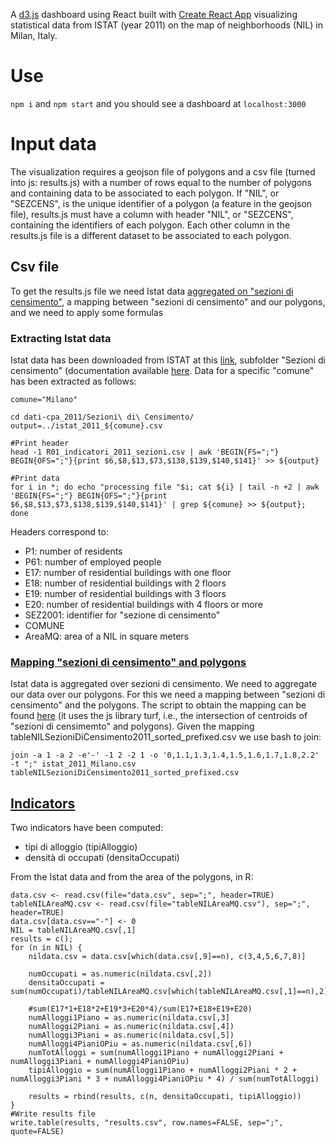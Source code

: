 A [d3.js](https://d3js.org) dashboard using React built with [Create React App](https://github.com/facebookincubator/create-react-app) visualizing statistical data from ISTAT (year 2011) on the map of neighborhoods (NIL) in Milan, Italy.

# Use
`npm i` and `npm start` and you should see a dashboard at `localhost:3000`

# Input data
The visualization requires a geojson file of polygons and a csv file (turned into js: results.js) with a number of rows equal to the number of polygons and containing data to be associated to each polygon. If "NIL", or "SEZCENS", is the unique identifier of a polygon (a feature in the geojson file), results.js must have a column with header "NIL", or "SEZCENS", containing the identifiers of each polygon. Each other column in the results.js file is a different dataset to be associated to each polygon.

## Csv file
To get the results.js file we need Istat data [aggregated on "sezioni di censimento"](src/data/istat_2011_Milano.csv), a mapping between "sezioni di censimento" and our polygons, and we need to apply some formulas  
### Extracting Istat data
Istat data has been downloaded from ISTAT at this [link](http://www.istat.it/storage/cartografia/variabili-censuarie/dati-cpa_2011.zip), subfolder "Sezioni di censimento" (documentation available [here](https://www.istat.it/it/files/2013/11/Descrizione-dati-Pubblicazione-2016.03.09.pdf). Data for a specific "comune" has been extracted as follows:

    comune="Milano"

    cd dati-cpa_2011/Sezioni\ di\ Censimento/
    output=../istat_2011_${comune}.csv

    #Print header
    head -1 R01_indicatori_2011_sezioni.csv | awk 'BEGIN{FS=";"} BEGIN{OFS=";"}{print $6,$8,$13,$73,$138,$139,$140,$141}' >> ${output}

    #Print data
    for i in *; do echo "processing file "$i; cat ${i} | tail -n +2 | awk 'BEGIN{FS=";"} BEGIN{OFS=";"}{print $6,$8,$13,$73,$138,$139,$140,$141}' | grep ${comune} >> ${output}; done

Headers correspond to:
* P1: number of residents
* P61: number of employed people
* E17: number of residential buildings with one floor
* E18: number of residential buildings with 2 floors
* E19: number of residential buildings with 3 floors
* E20: number of residential buildings with 4 floors or more
* SEZ2001: identifier for "sezione di censimento"
* COMUNE
* AreaMQ: area of a NIL in square meters

### [Mapping "sezioni di censimento" and polygons](src/data/tableNILSezioniDiCensimento2011_sorted_prefixed.csv)
Istat data is aggregated over sezioni di censimento. We need to aggregate our data over our polygons. 
For this we need a mapping between "sezioni di censimento" and the polygons. The script to obtain the mapping can be found [here](src/data/getTableNILSezioniDiCensimento2011.html) (it uses the js library turf, i.e., the intersection of centroids of "sezioni di censimemto" and polygons). Given the mapping tableNILSezioniDiCensimento2011_sorted_prefixed.csv we use bash to join:

    join -a 1 -a 2 -e'-' -1 2 -2 1 -o '0,1.1,1.3,1.4,1.5,1.6,1.7,1.8,2.2' -t ";" istat_2011_Milano.csv tableNILSezioniDiCensimento2011_sorted_prefixed.csv

## [Indicators](src/results.js)
Two indicators have been computed:
* tipi di alloggio (tipiAlloggio)
* densità di occupati (densitaOccupati)

From the Istat data and from the area of the polygons, in R:

    data.csv <- read.csv(file="data.csv", sep=";", header=TRUE)
    tableNILAreaMQ.csv <- read.csv(file="tableNILAreaMQ.csv"), sep=";", header=TRUE)
    data.csv[data.csv=="-"] <- 0
    NIL = tableNILAreaMQ.csv[,1]
    results = c();
    for (n in NIL) {
        nildata.csv = data.csv[which(data.csv[,9]==n), c(3,4,5,6,7,8)]
        	
        numOccupati = as.numeric(nildata.csv[,2])
        densitaOccupati = sum(numOccupati)/tableNILAreaMQ.csv[which(tableNILAreaMQ.csv[,1]==n),2]

        #sum(E17*1+E18*2+E19*3+E20*4)/sum(E17+E18+E19+E20)
        numAlloggi1Piano = as.numeric(nildata.csv[,3]
        numAlloggi2Piani = as.numeric(nildata.csv[,4])
        numAlloggi3Piani = as.numeric(nildata.csv[,5])
        numAlloggi4PianiOPiu = as.numeric(nildata.csv[,6])
        numTotAlloggi = sum(numAlloggi1Piano + numAlloggi2Piani + numAlloggi3Piani + numAlloggi4PianiOPiu)
        tipiAlloggio = sum(numAlloggi1Piano + numAlloggi2Piani * 2 + numAlloggi3Piani * 3 + numAlloggi4PianiOPiu * 4) / sum(numTotAlloggi)
        
        results = rbind(results, c(n, densitaOccupati, tipiAlloggio))
    }
    #Write results file
    write.table(results, "results.csv", row.names=FALSE, sep=";", quote=FALSE)
	




